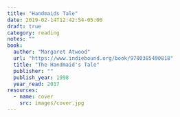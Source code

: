 ```yaml
---
title: "Handmaids Tale"
date: 2019-02-14T12:42:54-05:00
draft: true
category: reading
notes: ""
book:
  author: "Margaret Atwood"
  url: "https://www.indiebound.org/book/9780385490818"
  title: "The Handmaid's Tale"
  publisher: ""
  publish_year: 1998
  year_read: 2017
resources:
  - name: cover
    src: images/cover.jpg
---
```


